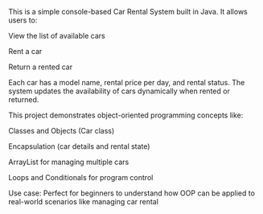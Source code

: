 This is a simple console-based Car Rental System built in Java.
It allows users to:

View the list of available cars

Rent a car

Return a rented car

Each car has a model name, rental price per day, and rental status.
The system updates the availability of cars dynamically when rented or returned.

This project demonstrates object-oriented programming concepts like:

Classes and Objects (Car class)

Encapsulation (car details and rental state)

ArrayList for managing multiple cars

Loops and Conditionals for program control

Use case:
Perfect for beginners to understand how OOP can be applied to real-world scenarios like managing car rental
